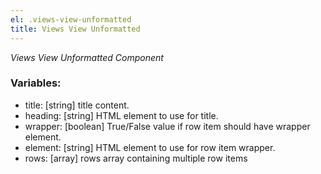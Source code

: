 ```yaml
---
el: .views-view-unformatted
title: Views View Unformatted
---
```

_Views View Unformatted Component_

### Variables:
* title: [string] title content.
* heading: [string] HTML element to use for title.
* wrapper: [boolean] True/False value if row item should have wrapper element.
* element: [string] HTML element to use for row item wrapper.
* rows: [array] rows array containing multiple row items
